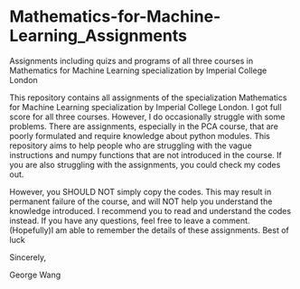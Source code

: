 # Mathematics-for-Machine-Learning_Assignments
Assignments including quizs and programs of all three courses in Mathematics for Machine Learning specialization by Imperial College London

This repository contains all assignments of the specialization Mathematics for Machine Learning specialization by Imperial College London. I got full score for all three courses. However, I do occasionally struggle with some problems. There are assignments, especially in the PCA course, that are poorly formulated and require knowledge about python modules. This repository aims to help people who are struggling with the vague instructions and numpy functions that are not introduced in the course. If you are also struggling with the assignments, you could check my codes out. 

However, you SHOULD NOT simply copy the codes. This may result in permanent failure of the course, and will NOT help you understand the knowledge introduced. I recommend you to read and understand the codes instead. If you have any questions, feel free to leave a comment. (Hopefully)I am able to remember the details of these assignments. Best of luck

Sincerely,

George Wang
